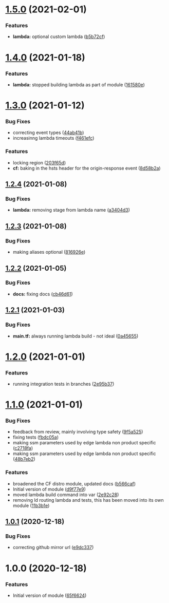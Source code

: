# [1.5.0](http://bitbucket.org/adaptavistlabs/module-aws-cloudfront-edge-lambda/compare/v1.4.0...v1.5.0) (2021-02-01)


### Features

* **lambda:** optional custom lambda ([b5b72cf](http://bitbucket.org/adaptavistlabs/module-aws-cloudfront-edge-lambda/commits/b5b72cf35a6a3aeb83acf207cb0a512a13c3202b))

# [1.4.0](http://bitbucket.org/adaptavistlabs/module-aws-cloudfront-edge-lambda/compare/v1.3.0...v1.4.0) (2021-01-18)


### Features

* **lambda:** stopped building lambda as part of module ([161580e](http://bitbucket.org/adaptavistlabs/module-aws-cloudfront-edge-lambda/commits/161580e0423cd7e7a38c76be20579b1754b8bd26))

# [1.3.0](http://bitbucket.org/adaptavistlabs/module-aws-cloudfront-edge-lambda/compare/v1.2.4...v1.3.0) (2021-01-12)


### Bug Fixes

* correcting event types ([44ab41b](http://bitbucket.org/adaptavistlabs/module-aws-cloudfront-edge-lambda/commits/44ab41bd451a8d4ade8e482921dc673cb442d0a8))
* increasinng lambda timeouts ([f461efc](http://bitbucket.org/adaptavistlabs/module-aws-cloudfront-edge-lambda/commits/f461efc0a4e4b3ddfa78dec9e1235953abeea2f1))


### Features

* locking region ([203f65d](http://bitbucket.org/adaptavistlabs/module-aws-cloudfront-edge-lambda/commits/203f65d40abbaf8d57f3bfaff8b19265e0592fbb))
* **cf:** baking in the hsts header for the origin-response event ([8d58b2a](http://bitbucket.org/adaptavistlabs/module-aws-cloudfront-edge-lambda/commits/8d58b2ade30ce38106edf4231295e511e0f5b038))

## [1.2.4](http://bitbucket.org/adaptavistlabs/module-aws-cloudfront-edge-lambda/compare/v1.2.3...v1.2.4) (2021-01-08)


### Bug Fixes

* **lambda:** removing stage from lambda name ([a3404d3](http://bitbucket.org/adaptavistlabs/module-aws-cloudfront-edge-lambda/commits/a3404d3509db3c4b1fe338973ddfa27dbcd4f6ad))

## [1.2.3](http://bitbucket.org/adaptavistlabs/module-aws-cloudfront-edge-lambda/compare/v1.2.2...v1.2.3) (2021-01-08)


### Bug Fixes

* making aliases optional ([816926e](http://bitbucket.org/adaptavistlabs/module-aws-cloudfront-edge-lambda/commits/816926e2978726693d38390809918561a4fff9f0))

## [1.2.2](http://bitbucket.org/adaptavistlabs/module-aws-cloudfront-edge-lambda/compare/v1.2.1...v1.2.2) (2021-01-05)


### Bug Fixes

* **docs:** fixing docs ([cb46d61](http://bitbucket.org/adaptavistlabs/module-aws-cloudfront-edge-lambda/commits/cb46d61d7b04c2ccf9e6106a8bc2bf87988810a5))

## [1.2.1](http://bitbucket.org/adaptavistlabs/module-aws-cloudfront-edge-lambda/compare/v1.2.0...v1.2.1) (2021-01-03)


### Bug Fixes

* **main.tf:** always running lambda build - not ideal ([0a45655](http://bitbucket.org/adaptavistlabs/module-aws-cloudfront-edge-lambda/commits/0a45655d1af76a4ddfccf861353c6316de20e68f))

# [1.2.0](http://bitbucket.org/adaptavistlabs/module-aws-cloudfront-edge-lambda/compare/v1.1.0...v1.2.0) (2021-01-01)


### Features

* running integration tests in branches ([2e95b37](http://bitbucket.org/adaptavistlabs/module-aws-cloudfront-edge-lambda/commits/2e95b37b444dc28b536d2179cd83d64eefe94533))

# [1.1.0](http://bitbucket.org/adaptavistlabs/module-aws-cloudfront-edge-lambda/compare/v1.0.1...v1.1.0) (2021-01-01)


### Bug Fixes

* feedback from review, mainly involving type safety ([9f5a525](http://bitbucket.org/adaptavistlabs/module-aws-cloudfront-edge-lambda/commits/9f5a525b91152779842bf7bc136caaae5384dcc6))
* fixing tests ([fbdc05a](http://bitbucket.org/adaptavistlabs/module-aws-cloudfront-edge-lambda/commits/fbdc05a03e6e2794727fffcb78004f8d561e592a))
* making ssm parameters used by edge lambda non product specific ([c2718fa](http://bitbucket.org/adaptavistlabs/module-aws-cloudfront-edge-lambda/commits/c2718fa3e0dbcdf99da32626afbfdbff9469cf42))
* making ssm parameters used by edge lambda non product specific ([48b7eb2](http://bitbucket.org/adaptavistlabs/module-aws-cloudfront-edge-lambda/commits/48b7eb21ef778650df057e57f9b997470582cedb))


### Features

* broadened the CF distro module, updated docs ([b566caf](http://bitbucket.org/adaptavistlabs/module-aws-cloudfront-edge-lambda/commits/b566cafc3b0d62f71cc2904dd8d328e16a46d059))
* Initial version of module ([d9f77e9](http://bitbucket.org/adaptavistlabs/module-aws-cloudfront-edge-lambda/commits/d9f77e92b28716b4741a4cf510e748bc55336a24))
* moved lambda build command into var ([2e92c28](http://bitbucket.org/adaptavistlabs/module-aws-cloudfront-edge-lambda/commits/2e92c28a426faee95eb337f749deaaebf51bb8dc))
* removing ld routing lambda and tests, this has been moved into its own module ([11b3b1e](http://bitbucket.org/adaptavistlabs/module-aws-cloudfront-edge-lambda/commits/11b3b1e493a6b9b9d7ee0cb986dbd68aebd24916))

## [1.0.1](http://bitbucket.org/adaptavistlabs/module-aws-cloudfront-edge-lambda/compare/v1.0.0...v1.0.1) (2020-12-18)


### Bug Fixes

* correcting github mirror url ([e9dc337](http://bitbucket.org/adaptavistlabs/module-aws-cloudfront-edge-lambda/commits/e9dc3371ba217cccef463401c9086ba96a17a0d5))

# 1.0.0 (2020-12-18)


### Features

* Initial version of module ([65f6624](http://bitbucket.org/adaptavistlabs/module-aws-cloudfront-edge-lambda/commits/65f66249ef45fa73f331bddd871fb6bf765dfbe8))
